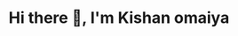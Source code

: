 <h1 align="center">Hi there 👋, I'm Kishan omaiya</h1>
<!--
**kishansomaiya/kishansomaiya** is a ✨ _special_ ✨ repository because its `README.md` (this file) appears on your GitHub profile.

Here are some ideas to get you started:

- 🔭 I’m currently working on ...
- 🌱 I’m currently learning ...
- 👯 I’m looking to collaborate on ...
- 🤔 I’m looking for help with ...
- 💬 Ask me about ...
- 📫 How to reach me: ...
- 😄 Pronouns: ...
- ⚡ Fun fact: ...
-->

## LinkedIn profile
![<img align="left" alt=" " width="22px" src="https://cdn.jsdelivr.net/npm/simple-icons@v3/icons/linkedin.svg" />](https://www.linkedin.com/in/kishan-somaiya-9825a3192/)

- 🔭 I’m currently leaning React.

